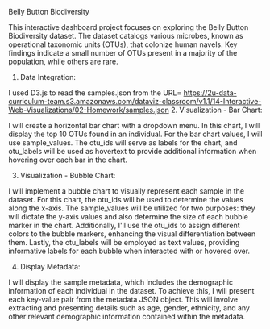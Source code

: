 Belly Button Biodiversity 

This interactive dashboard project focuses on exploring the Belly Button Biodiversity dataset. The dataset catalogs various microbes, known as operational taxonomic units (OTUs), that colonize human navels. Key findings indicate a small number of OTUs present in a majority of the population, while others are rare.


1. Data Integration:

I used D3.js to read the samples.json from the URL= https://2u-data-curriculum-team.s3.amazonaws.com/dataviz-classroom/v1.1/14-Interactive-Web-Visualizations/02-Homework/samples.json
2. Visualization - Bar Chart:

I will create a horizontal bar chart with a dropdown menu. In this chart, I will display the top 10 OTUs found in an individual. For the bar chart values, I will use sample_values. The otu_ids will serve as labels for the chart, and otu_labels will be used as hovertext to provide additional information when hovering over each bar in the chart.

3. Visualization - Bubble Chart:

I will implement a bubble chart to visually represent each sample in the dataset. For this chart, the otu_ids will be used to determine the values along the x-axis. The sample_values will be utilized for two purposes: they will dictate the y-axis values and also determine the size of each bubble marker in the chart. Additionally, I'll use the otu_ids to assign different colors to the bubble markers, enhancing the visual differentiation between them. Lastly, the otu_labels will be employed as text values, providing informative labels for each bubble when interacted with or hovered over.


4. Display Metadata:

I will display the sample metadata, which includes the demographic information of each individual in the dataset. To achieve this, I will present each key-value pair from the metadata JSON object. This will involve extracting and presenting details such as age, gender, ethnicity, and any other relevant demographic information contained within the metadata.